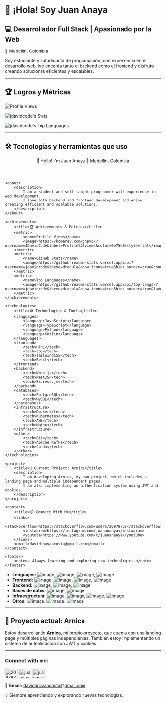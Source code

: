 # 👋 ¡Hola! Soy Juan Anaya

## 💻 Desarrollador Full Stack | Apasionado por la Web
📍 Medellín, Colombia

Soy estudiante y autodidacta de programación, con experiencia en el desarrollo web. Me encanta tanto el backend como el frontend y disfruto creando soluciones eficientes y escalables.

---

## 🏆 Logros y Métricas

![Profile Views](https://komarev.com/ghpvc/?username=JDavidCode&label=Profile%20views&color=0e75b6&style=flat)

![jdavidcode's Stats](https://github-readme-stats.vercel.app/api?username=jdavidcode&theme=dracula&show_icons=true&hide_border=true&count_private=false)

![jdavidcode's Top Languages](https://github-readme-stats.vercel.app/api/top-langs/?username=jdavidcode&theme=dracula&show_icons=true&hide_border=true&layout=compact)

---

## 🛠️ Tecnologías y herramientas que uso
<?xml version="1.0" encoding="UTF-8"?>
<profile>
    <header>
        <greeting>👋 Hello! I'm Juan Anaya</greeting>
        <title>💻 Full Stack Developer | Passionate About the Web</title>
        <location>📍 Medellín, Colombia</location>
    </header>

    <about>
        <description>
            I am a student and self-taught programmer with experience in web development.
            I love both backend and frontend development and enjoy creating efficient and scalable solutions.
        </description>
    </about>

    <achievements>
        <title>🏆 Achievements & Metrics</title>
        <metric>
            <name>Profile Views</name>
            <image>https://komarev.com/ghpvc/?username=JDavidCode&label=Profile%20views&color=0e75b6&style=flat</image>
        </metric>
        <metric>
            <name>GitHub Stats</name>
            <image>https://github-readme-stats.vercel.app/api?username=jdavidcode&theme=dracula&show_icons=true&hide_border=true&count_private=false</image>
        </metric>
        <metric>
            <name>Top Languages</name>
            <image>https://github-readme-stats.vercel.app/api/top-langs/?username=jdavidcode&theme=dracula&show_icons=true&hide_border=true&layout=compact</image>
        </metric>
    </achievements>

    <technologies>
        <title>🛠️ Technologies & Tools</title>
        <languages>
            <language>JavaScript</language>
            <language>TypeScript</language>
            <language>Python</language>
            <language>Kotlin</language>
        </languages>
        <frontend>
            <tech>HTML</tech>
            <tech>CSS</tech>
            <tech>TailwindCSS</tech>
            <tech>React</tech>
        </frontend>
        <backend>
            <tech>Node.js</tech>
            <tech>NestJS</tech>
            <tech>Express.js</tech>
        </backend>
        <databases>
            <tech>PostgreSQL</tech>
            <tech>MySQL</tech>
        </databases>
        <infrastructure>
            <tech>Docker</tech>
            <tech>Kubernetes</tech>
            <tech>AWS</tech>
            <tech>Nginx</tech>
        </infrastructure>
        <other>
            <tech>Git</tech>
            <tech>Apache Kafka</tech>
            <tech>Conda</tech>
        </other>
    </technologies>

    <project>
        <title>🚀 Current Project: Arnica</title>
        <description>
            I am developing Arnica, my own project, which includes a landing page and multiple independent pages.
            I am also implementing an authentication system using JWT and cookies.
        </description>
    </project>

    <contact>
        <title>📫 Connect With Me</title>
        <links>
            <stackoverflow>https://stackoverflow.com/users/20978738</stackoverflow>
            <instagram>https://instagram.com/juananaaya</instagram>
            <youtube>https://www.youtube.com/c/juananaaya</youtube>
        </links>
        <email>davidanayaacosta@gmail.com</email>
    </contact>

    <footer>
        <note>💡 Always learning and exploring new technologies.</note>
    </footer>
</profile>

- **Lenguajes:** ![image](https://img.shields.io/badge/JavaScript-323330?style=for-the-badge&logo=javascript&logoColor=F7DF1E), ![image](https://img.shields.io/badge/TypeScript-007ACC?style=for-the-badge&logo=typescript&logoColor=white), ![image](https://img.shields.io/badge/Python-FFD43B?style=for-the-badge&logo=python&logoColor=blue), ![image](https://img.shields.io/badge/Kotlin-B125EA?style=for-the-badge&logo=kotlin&logoColor=white)  
- **Frontend:** ![image](https://img.shields.io/badge/HTML5-E34F26?style=for-the-badge&logo=html5&logoColor=white), ![image](https://img.shields.io/badge/CSS3-1572B6?style=for-the-badge&logo=css3&logoColor=white), ![image](https://img.shields.io/badge/Tailwind_CSS-38B2AC?style=for-the-badge&logo=tailwind-css&logoColor=white), ![image](https://img.shields.io/badge/React-20232A?style=for-the-badge&logo=react&logoColor=61DAFB)  
- **Backend:** ![image](https://img.shields.io/badge/Node%20js-339933?style=for-the-badge&logo=nodedotjs&logoColor=white), ![image](https://img.shields.io/badge/nestjs-E0234E?style=for-the-badge&logo=nestjs&logoColor=white), ![image](https://img.shields.io/badge/Express%20js-000000?style=for-the-badge&logo=express&logoColor=white)
- **Bases de datos:** ![image](https://img.shields.io/badge/PostgreSQL-green?style=for-the-badge
), ![image](https://img.shields.io/badge/MySQL-005C84?style=for-the-badge&logo=mysql&logoColor=white)  
- **Infraestructura:** ![image](https://img.shields.io/badge/Docker-2CA5E0?style=for-the-badge&logo=docker&logoColor=white), ![image](https://img.shields.io/badge/kubernetes-326ce5.svg?&style=for-the-badge&logo=kubernetes&logoColor=white), ![image](https://img.shields.io/badge/Amazon_AWS-FF9900?style=for-the-badge&logo=amazonaws&logoColor=white), ![image](https://img.shields.io/badge/Nginx-009639?style=for-the-badge&logo=nginx&logoColor=white)  
- **Otros:** ![image](https://img.shields.io/badge/GIT-E44C30?style=for-the-badge&logo=git&logoColor=white), ![image](https://img.shields.io/badge/Apache_Kafka-231F20?style=for-the-badge&logo=apache-kafka&logoColor=white), ![image](https://img.shields.io/badge/conda-342B029.svg?&style=for-the-badge&logo=anaconda&logoColor=white)

---

## 🚀 Proyecto actual: **Arnica**
Estoy desarrollando **Arnica**, mi propio proyecto, que cuenta con una landing page y múltiples páginas independientes. También estoy implementando un sistema de autenticación con JWT y cookies.

---

<h3 align="left">Connect with me:</h3>
<p align="left">
<a href="https://stackoverflow.com/users/20978738" target="blank"><img align="center" src="https://raw.githubusercontent.com/rahuldkjain/github-profile-readme-generator/master/src/images/icons/Social/stack-overflow.svg" alt="20978738" height="30" width="40" /></a>
<a href="https://instagram.com/juananaaya" target="blank"><img align="center" src="https://raw.githubusercontent.com/rahuldkjain/github-profile-readme-generator/master/src/images/icons/Social/instagram.svg" alt="juananaaya" height="30" width="40" /></a>
<a href="https://www.youtube.com/c/juananaaya" target="blank"><img align="center" src="https://raw.githubusercontent.com/rahuldkjain/github-profile-readme-generator/master/src/images/icons/Social/youtube.svg" alt="juananaaya" height="30" width="40" /></a>
</p>

📧 **Email:** davidanayaacosta@gmail.com

💡 Siempre aprendiendo y explorando nuevas tecnologías.
